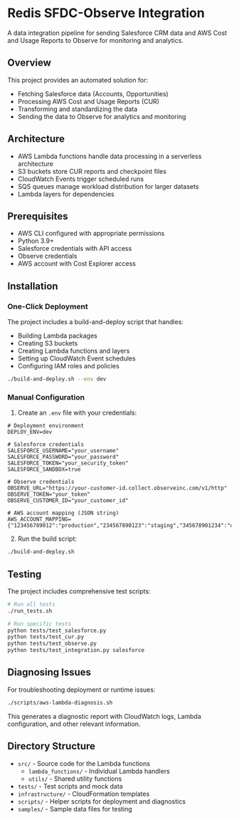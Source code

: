 # Redis SFDC-Observe Integration

A data integration pipeline for sending Salesforce CRM data and AWS Cost and Usage Reports to Observe for monitoring and analytics.

## Overview

This project provides an automated solution for:

- Fetching Salesforce data (Accounts, Opportunities) 
- Processing AWS Cost and Usage Reports (CUR)
- Transforming and standardizing the data
- Sending the data to Observe for analytics and monitoring

## Architecture

- AWS Lambda functions handle data processing in a serverless architecture
- S3 buckets store CUR reports and checkpoint files
- CloudWatch Events trigger scheduled runs
- SQS queues manage workload distribution for larger datasets
- Lambda layers for dependencies

## Prerequisites

- AWS CLI configured with appropriate permissions
- Python 3.9+
- Salesforce credentials with API access
- Observe credentials
- AWS account with Cost Explorer access

## Installation

### One-Click Deployment

The project includes a build-and-deploy script that handles:
- Building Lambda packages
- Creating S3 buckets
- Creating Lambda functions and layers
- Setting up CloudWatch Event schedules
- Configuring IAM roles and policies

```bash
./build-and-deploy.sh --env dev 
```

### Manual Configuration

1. Create an `.env` file with your credentials:

```
# Deployment environment
DEPLOY_ENV=dev

# Salesforce credentials
SALESFORCE_USERNAME="your_username"
SALESFORCE_PASSWORD="your_password"
SALESFORCE_TOKEN="your_security_token"
SALESFORCE_SANDBOX=true

# Observe credentials
OBSERVE_URL="https://your-customer-id.collect.observeinc.com/v1/http"
OBSERVE_TOKEN="your_token"
OBSERVE_CUSTOMER_ID="your_customer_id"

# AWS account mapping (JSON string)
AWS_ACCOUNT_MAPPING={"123456789012":"production","234567890123":"staging","345678901234":"development"}
```

2. Run the build script:

```bash
./build-and-deploy.sh
```

## Testing

The project includes comprehensive test scripts:

```bash
# Run all tests
./run_tests.sh

# Run specific tests
python tests/test_salesforce.py
python tests/test_cur.py
python tests/test_observe.py
python tests/test_integration.py salesforce
```

## Diagnosing Issues

For troubleshooting deployment or runtime issues:

```bash
./scripts/aws-lambda-diagnosis.sh
```

This generates a diagnostic report with CloudWatch logs, Lambda configuration, and other relevant information.

## Directory Structure

- `src/` - Source code for the Lambda functions
  - `lambda_functions/` - Individual Lambda handlers
  - `utils/` - Shared utility functions
- `tests/` - Test scripts and mock data
- `infrastructure/` - CloudFormation templates
- `scripts/` - Helper scripts for deployment and diagnostics
- `samples/` - Sample data files for testing